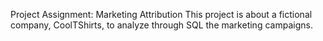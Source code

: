 Project Assignment: Marketing Attribution
This project is about a fictional company, CoolTShirts, to analyze through SQL the marketing campaigns. 
